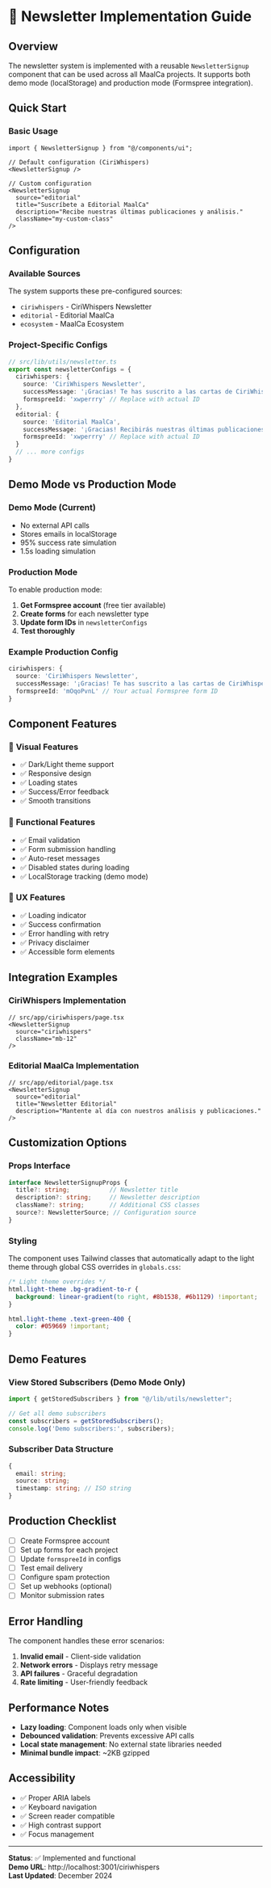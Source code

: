 # 📧 Newsletter Implementation Guide

## Overview

The newsletter system is implemented with a reusable `NewsletterSignup` component that can be used across all MaalCa projects. It supports both demo mode (localStorage) and production mode (Formspree integration).

## Quick Start

### Basic Usage

```tsx
import { NewsletterSignup } from "@/components/ui";

// Default configuration (CiriWhispers)
<NewsletterSignup />

// Custom configuration
<NewsletterSignup 
  source="editorial"
  title="Suscríbete a Editorial MaalCa"
  description="Recibe nuestras últimas publicaciones y análisis."
  className="my-custom-class"
/>
```

## Configuration

### Available Sources

The system supports these pre-configured sources:

- `ciriwhispers` - CiriWhispers Newsletter
- `editorial` - Editorial MaalCa
- `ecosystem` - MaalCa Ecosystem

### Project-Specific Configs

```typescript
// src/lib/utils/newsletter.ts
export const newsletterConfigs = {
  ciriwhispers: {
    source: 'CiriWhispers Newsletter',
    successMessage: '¡Gracias! Te has suscrito a las cartas de CiriWhispers.',
    formspreeId: 'xwperrry' // Replace with actual ID
  },
  editorial: {
    source: 'Editorial MaalCa',
    successMessage: '¡Gracias! Recibirás nuestras últimas publicaciones.',
    formspreeId: 'xwperrry' // Replace with actual ID
  }
  // ... more configs
}
```

## Demo Mode vs Production Mode

### Demo Mode (Current)
- No external API calls
- Stores emails in localStorage
- 95% success rate simulation
- 1.5s loading simulation

### Production Mode
To enable production mode:

1. **Get Formspree account** (free tier available)
2. **Create forms** for each newsletter type
3. **Update form IDs** in `newsletterConfigs`
4. **Test thoroughly**

### Example Production Config

```typescript
ciriwhispers: {
  source: 'CiriWhispers Newsletter',
  successMessage: '¡Gracias! Te has suscrito a las cartas de CiriWhispers.',
  formspreeId: 'mOqoPvnL' // Your actual Formspree form ID
}
```

## Component Features

### 🎨 **Visual Features**
- ✅ Dark/Light theme support
- ✅ Responsive design
- ✅ Loading states
- ✅ Success/Error feedback
- ✅ Smooth transitions

### 🔧 **Functional Features**
- ✅ Email validation
- ✅ Form submission handling
- ✅ Auto-reset messages
- ✅ Disabled states during loading
- ✅ LocalStorage tracking (demo mode)

### 📱 **UX Features**
- ✅ Loading indicator
- ✅ Success confirmation
- ✅ Error handling with retry
- ✅ Privacy disclaimer
- ✅ Accessible form elements

## Integration Examples

### CiriWhispers Implementation

```tsx
// src/app/ciriwhispers/page.tsx
<NewsletterSignup 
  source="ciriwhispers"
  className="mb-12" 
/>
```

### Editorial MaalCa Implementation

```tsx
// src/app/editorial/page.tsx
<NewsletterSignup 
  source="editorial"
  title="Newsletter Editorial"
  description="Mantente al día con nuestros análisis y publicaciones."
/>
```

## Customization Options

### Props Interface

```typescript
interface NewsletterSignupProps {
  title?: string;           // Newsletter title
  description?: string;     // Newsletter description  
  className?: string;       // Additional CSS classes
  source?: NewsletterSource; // Configuration source
}
```

### Styling

The component uses Tailwind classes that automatically adapt to the light theme through global CSS overrides in `globals.css`:

```css
/* Light theme overrides */
html.light-theme .bg-gradient-to-r {
  background: linear-gradient(to right, #8b1538, #6b1129) !important;
}

html.light-theme .text-green-400 {
  color: #059669 !important;
}
```

## Demo Features

### View Stored Subscribers (Demo Mode Only)

```typescript
import { getStoredSubscribers } from "@/lib/utils/newsletter";

// Get all demo subscribers
const subscribers = getStoredSubscribers();
console.log('Demo subscribers:', subscribers);
```

### Subscriber Data Structure

```typescript
{
  email: string;
  source: string;
  timestamp: string; // ISO string
}
```

## Production Checklist

- [ ] Create Formspree account
- [ ] Set up forms for each project
- [ ] Update `formspreeId` in configs
- [ ] Test email delivery
- [ ] Configure spam protection
- [ ] Set up webhooks (optional)
- [ ] Monitor submission rates

## Error Handling

The component handles these error scenarios:

1. **Invalid email** - Client-side validation
2. **Network errors** - Displays retry message
3. **API failures** - Graceful degradation
4. **Rate limiting** - User-friendly feedback

## Performance Notes

- **Lazy loading**: Component loads only when visible
- **Debounced validation**: Prevents excessive API calls
- **Local state management**: No external state libraries needed
- **Minimal bundle impact**: ~2KB gzipped

## Accessibility

- ✅ Proper ARIA labels
- ✅ Keyboard navigation
- ✅ Screen reader compatible
- ✅ High contrast support
- ✅ Focus management

---

**Status**: ✅ Implemented and functional  
**Demo URL**: http://localhost:3001/ciriwhispers  
**Last Updated**: December 2024